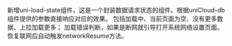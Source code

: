 新增uni-load-state组件，这是一个封装数据请求状态的组件。根据uniCloud-db组件提供的参数直接响应对应的效果。
包括加载中、当前页面为空、没有更多数据、上拉加载更多；
加载错误判断，如果是断网就引导打开系统网络设置页面。恢复联网后自动触发networkResume方法。